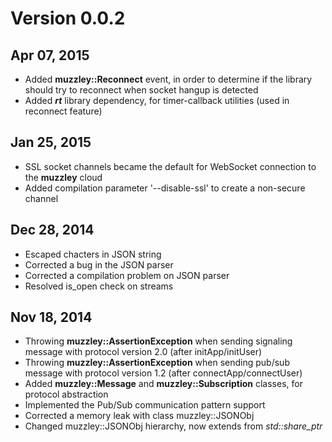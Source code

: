 # Version 0.0.2

## Apr 07, 2015

- Added **muzzley::Reconnect** event, in order to determine if the library should try to reconnect when socket hangup is detected
- Added ***rt*** library dependency, for timer-callback utilities (used in reconnect feature)

## Jan 25, 2015

- SSL socket channels became the default for WebSocket connection to the **muzzley** cloud
- Added compilation parameter '--disable-ssl' to create a non-secure channel 

## Dec 28, 2014

- Escaped chacters in JSON string
- Corrected a bug in the JSON parser
- Corrected a compilation problem on JSON parser
- Resolved is_open check on streams

## Nov 18, 2014

- Throwing **muzzley::AssertionException** when sending signaling message with protocol version 2.0 (after initApp/initUser)
- Throwing **muzzley::AssertionException** when sending pub/sub message with protocol version 1.2 (after connectApp/connectUser)
- Added **muzzley::Message** and **muzzley::Subscription** classes, for protocol abstraction
- Implemented the Pub/Sub communication pattern support
- Corrected a memory leak with class muzzley::JSONObj
- Changed muzzley::JSONObj hierarchy, now extends from *std::share_ptr*

